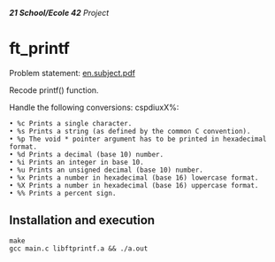 _**21 School/Ecole 42** Project_

# ft_printf

Problem statement: [en.subject.pdf](https://github.com/mkoch21/ft_printf/blob/main/en.subject.pdf)

Recode printf() function.

Handle the following conversions: cspdiuxX%:

```
• %c Prints a single character.
• %s Prints a string (as defined by the common C convention).
• %p The void * pointer argument has to be printed in hexadecimal format. 
• %d Prints a decimal (base 10) number.
• %i Prints an integer in base 10.
• %u Prints an unsigned decimal (base 10) number.
• %x Prints a number in hexadecimal (base 16) lowercase format.
• %X Prints a number in hexadecimal (base 16) uppercase format.
• %% Prints a percent sign.
```


## Installation and execution
```
make
gcc main.c libftprintf.a && ./a.out
```

